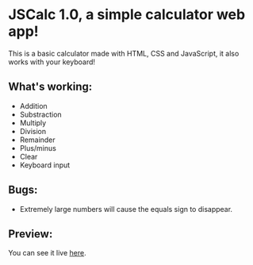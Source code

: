 # JSCalc 1.0, a simple calculator web app!

This is a basic calculator made with HTML, CSS and JavaScript, it also works with your keyboard!

## What's working:
- Addition
- Substraction
- Multiply
- Division
- Remainder
- Plus/minus
- Clear
- Keyboard input

## Bugs:
- Extremely large numbers will cause the equals sign to disappear.

## Preview:

You can see it live [here](https://drikonricus.github.io/jscalc/).